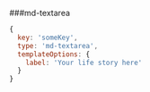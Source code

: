 ###md-textarea

```javascript
{
  key: 'someKey',
  type: 'md-textarea',
  templateOptions: {
    label: 'Your life story here'
  }
}
```
